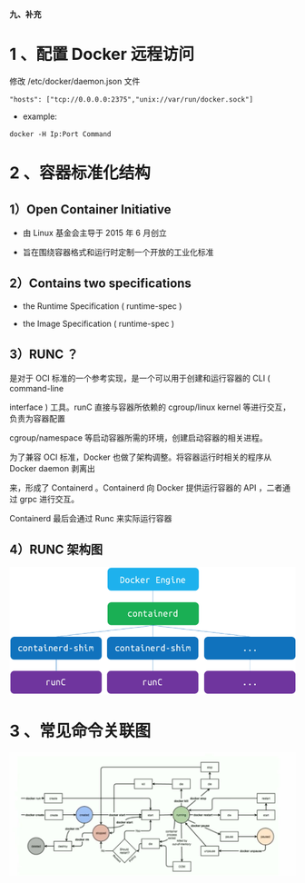 **九、补充**

# 1 、配置 Docker 远程访问

修改 /etc/docker/daemon.json 文件

```
"hosts": ["tcp://0.0.0.0:2375","unix://var/run/docker.sock"]
```

- example:

```
docker -H Ip:Port Command
```

# 2 、容器标准化结构

## 1）Open Container Initiative

- 由 Linux 基金会主导于 2015 年 6 月创立

- 旨在围绕容器格式和运行时定制一个开放的工业化标准

## 2）Contains two specifications

- the Runtime Specification ( runtime-spec )

- the Image Specification ( runtime-spec )

## 3）RUNC ？

是对于 OCI 标准的一个参考实现，是一个可以用于创建和运行容器的 CLI ( command-line

interface ) 工具。runC 直接与容器所依赖的 cgroup/linux kernel 等进行交互，负责为容器配置

cgroup/namespace 等启动容器所需的环境，创建启动容器的相关进程。

为了兼容 OCI 标准，Docker 也做了架构调整。将容器运行时相关的程序从 Docker daemon 剥离出

来，形成了 Containerd 。Containerd 向 Docker 提供运行容器的 API ，二者通过 grpc 进行交互。

Containerd 最后会通过 Runc 来实际运行容器

## 4）RUNC 架构图

![](images/WEBRESOURCEe1e9865a6d1da5142172d5db8eca619a截图.png)

# 3 、常见命令关联图

![](images/WEBRESOURCEb7f5ae55bf9fa8b5ad8d0c3c6b4350b0截图.png)

# 
